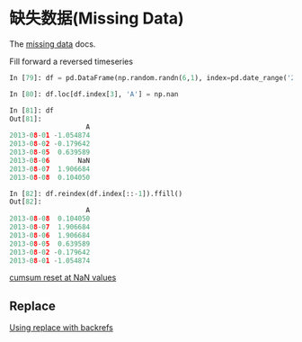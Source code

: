 # 缺失数据(Missing Data)

The [missing data](http://pandas.pydata.org/pandas-docs/stable/missing_data.html#missing-data) docs.

Fill forward a reversed timeseries

```python
In [79]: df = pd.DataFrame(np.random.randn(6,1), index=pd.date_range('2013-08-01', periods=6, freq='B'), columns=list('A'))

In [80]: df.loc[df.index[3], 'A'] = np.nan

In [81]: df
Out[81]: 
                   A
2013-08-01 -1.054874
2013-08-02 -0.179642
2013-08-05  0.639589
2013-08-06       NaN
2013-08-07  1.906684
2013-08-08  0.104050

In [82]: df.reindex(df.index[::-1]).ffill()
Out[82]: 
                   A
2013-08-08  0.104050
2013-08-07  1.906684
2013-08-06  1.906684
2013-08-05  0.639589
2013-08-02 -0.179642
2013-08-01 -1.054874
```

[cumsum reset at NaN values](http://stackoverflow.com/questions/18196811/cumsum-reset-at-nan)

## Replace

[Using replace with backrefs](http://stackoverflow.com/questions/16818871/extracting-value-and-creating-new-column-out-of-it)